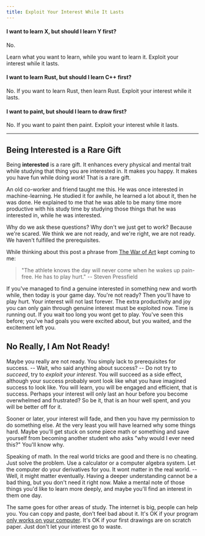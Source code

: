 ```yaml
---
title: Exploit Your Interest While It Lasts
---
```


#### I want to learn X, but should I learn Y first?

No.

Learn what you want to learn, while you want to learn it. Exploit your interest while it lasts.

#### I want to learn Rust, but should I learn C++ first?

No. If you want to learn Rust, then learn Rust. Exploit your interest while it lasts.

#### I want to paint, but should I learn to draw first?

No. If you want to paint then paint. Exploit your interest while it lasts.

---

## Being Interested is a Rare Gift

Being **interested** is a rare gift. It enhances every physical and mental trait while studying that thing you are interested in. It makes you happy. It makes you have fun while doing *work*! That is a rare gift.

An old co-worker and friend taught me this. He was once interested in machine-learning. He studied it for awhile, he learned a lot about it, then he was done. He explained to me that he was able to be many time more productive with his study time by studying those things that he was interested in, while he was interested.

Why do we ask these questions? Why don't we just get to work? Because we're scared. We think we are not ready, and we're right, we are not ready. We haven't fulfilled the prerequisites.

While thinking about this post a phrase from [The War of Art](https://stevenpressfield.com/books/the-war-of-art/) kept coming to me:

> "The athlete knows the day will never come when he wakes up pain-free. He has to play hurt."  -- Steven Pressfield

If you've managed to find a genuine interested in something new and worth while, then today is your game day. You're not ready? Then you'll have to play hurt. Your interest will not last forever. The extra productivity and joy you can only gain through genuine interest must be exploited now. Time is running out. If you wait too long you wont get to play. You've seen this before; you've had goals you were excited about, but you waited, and the excitement left you.

## No Really, I Am Not Ready!

Maybe you really are not ready. You simply lack to prerequisites for success. -- Wait, who said anything about success? -- Do not try to *succeed*, try to *exploit your interest*. You will succeed as a side effect, although your success probably wont look like what you have imagined success to look like. You will learn, you will be engaged and efficient, that is success. Perhaps your interest will only last an hour before you become overwhelmed and frustrated? So be it, that is an hour well spent, and you will be better off for it.

Sooner or later, your interest will fade, and then you have my permission to do something else. At the very least you will have learned why some things hard. Maybe you'll get stuck on some piece math or something and save yourself from becoming another student who asks "why would I ever need this?" You'll know why.

Speaking of math. In the real world tricks are good and there is no cheating. Just solve the problem. Use a calculator or a computer algebra system. Let the computer do your derivatives for you. It wont matter in the real world. -- Well, it might matter eventually. Having a deeper understanding cannot be a bad thing, but you don't need it right now. Make a mental note of those things you'd like to learn more deeply, and maybe you'll find an interest in them one day.

The same goes for other areas of study. The internet is big, people can help you. You can copy and paste, don't feel bad about it. It's OK if your program [only works on your computer](https://blog.codinghorror.com/the-works-on-my-machine-certification-program/). It's OK if your first drawings are on scratch paper. Just don't let your interest go to waste.
